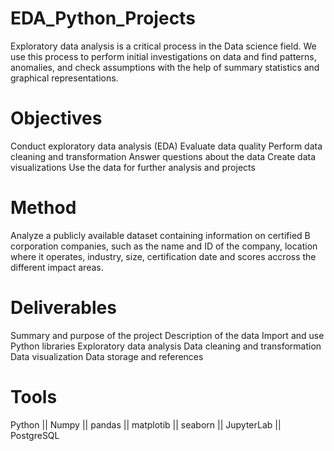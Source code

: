 # EDA_Python_Projects
Exploratory data analysis is a critical process in the Data science field. We use this process to perform initial investigations on data and find patterns, anomalies, and check assumptions with the help of summary statistics and graphical representations.

# Objectives
Conduct exploratory data analysis (EDA)
Evaluate data quality
Perform data cleaning and transformation
Answer questions about the data
Create data visualizations
Use the data for further analysis and projects

# Method
Analyze a publicly available dataset containing information on certified B corporation companies, such as the name and ID of the company, location where it operates, industry, size, certification date and scores accross the different impact areas.

# Deliverables
Summary and purpose of the project
Description of the data
Import and use Python libraries
Exploratory data analysis
Data cleaning and transformation
Data visualization
Data storage and references

# Tools
Python || Numpy ||  pandas ||  matplotib ||  seaborn || JupyterLab || PostgreSQL






